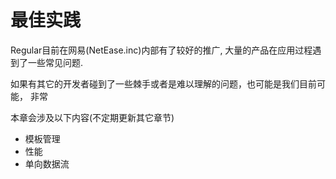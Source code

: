 
# 最佳实践

Regular目前在网易(NetEase.inc)内部有了较好的推广, 大量的产品在应用过程遇到了一些常见问题. 

如果有其它的开发者碰到了一些棘手或者是难以理解的问题，也可能是我们目前可能， 非常

本章会涉及以下内容(不定期更新其它章节)

- 模板管理
- 性能
- 单向数据流